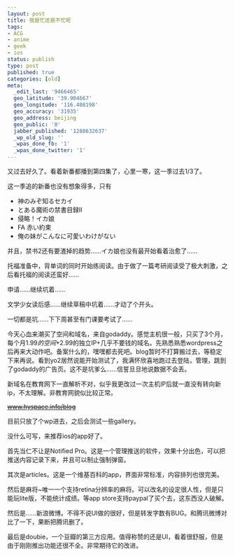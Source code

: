 ```yaml
---
layout: post
title: 我是忙还是不忙呢
tags:
- ACG
- anime
- geek
- ios
status: publish
type: post
published: true
categories: [old]
meta:
  _edit_last: '9466465'
  geo_latitude: '39.904667'
  geo_longitude: '116.408198'
  geo_accuracy: '31935'
  geo_address: beijing
  geo_public: '0'
  jabber_published: '1288632637'
  _wp_old_slug: ''
  _wpas_done_fb: '1'
  _wpas_done_twitter: '1'
---
```

又过去好久了。看着新番都播到第四集了，心里一寒，这一季过去1/3了。

这一季追的新番也没有想象得多，只有

<ul>
	<li>神のみぞ知るセカイ</li>
	<li>とある魔術の禁書目録Ⅱ</li>
	<li>侵略！イカ娘</li>
	<li>FA 赤い約束</li>
	<li>俺の妹がこんなに可愛いわけがない</li>
</ul>

并且，禁书2还有要渣掉的趋势……イカ娘也没有最开始看着治愈了……

托福准备中，背单词的同时开始练阅读。由于做了一篇考研阅读受了极大刺激，之后看托福的阅读还蛮好……

申请……继续坑着……

文学少女读后感……继续草稿中坑着……才动了个开头。

一切都是坑……下下周甚至有门课要考试了……

今天心血来潮买了空间和域名，来自godaddy。感觉主机很一般，只买了3个月，每个月$1.99的空间+$2.99的独立IP+几乎不要钱的域名。先熟悉熟悉wordpress之后再来大动作吧。备案什么的，嘿嘿都去死吧。blog暂时不打算搬过去，等稳定下来再说。看到yo2居然说能开始测试了，我满怀欣喜地跑过去登陆，管理，跳到了godaddy的广告页。这不是坑爹么……信誓旦旦地说数据不会丢。

新域名在教育网下一直解析不对，似乎我更改过一次主机IP后就一直没有转向新ip，不太理解。非教育网貌似比较正常。

<del><a title="http://www.hyspace.info/blog" href="http://www.hyspace.info/blog" target="_self">www.hyspace.info/blog</a></del>

目前只放了个wp进去，之后会测试一些gallery。

没什么可写，来推荐ios的app好了。

首先当仁不让是Notified Pro。这是一个管理推送的软件，效果十分出色，可以把推送内容记录下来，并且可以制止强制弹窗。

其次是articles。这是一个维基百科的app，界面非常标准，内容排列也很完美。

然后是麻将~唯一一个支持retina分辨率的麻将。可以改名的设定很人性，但是只能玩lite版，不能统计成绩。等app store支持paypal了买个去，这东西没人破解。

然后是……新浪微博。不得不说UI做的很好，但是转发字数有BUG。和腾讯微博对比了一下，果断把腾讯删了。

最后是doubie，一个豆瓣的第三方应用。值得称赞的还是UI，看着很舒服，但是由于刚刚推出功能还很不全。非常期待它的改进。
